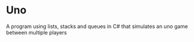 # Uno
A program using lists, stacks and queues in C# that simulates an uno game between multiple players
